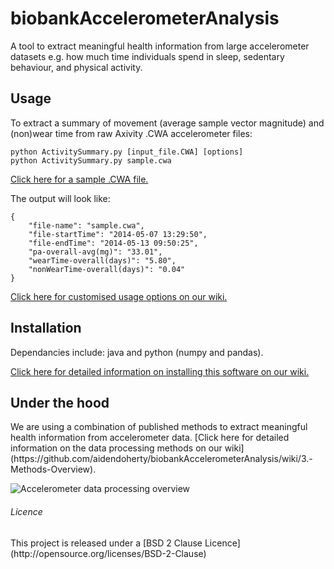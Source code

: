 biobankAccelerometerAnalysis
======================

A tool to extract meaningful health information from large accelerometer
datasets e.g. how much time individuals spend in sleep, sedentary behaviour,
and physical activity.


<h2>Usage</h2>
To extract a summary of movement (average sample vector magnitude) and
(non)wear time from raw Axivity .CWA accelerometer files:

```
python ActivitySummary.py [input_file.CWA] [options]
python ActivitySummary.py sample.cwa
```

[Click here for a sample .CWA file.](http://gas.ndph.ox.ac.uk/aidend/sample.cwa)

The output will look like:
```
{
    "file-name": "sample.cwa", 
    "file-startTime": "2014-05-07 13:29:50", 
    "file-endTime": "2014-05-13 09:50:25", 
    "pa-overall-avg(mg)": "33.01", 
    "wearTime-overall(days)": "5.80", 
    "nonWearTime-overall(days)": "0.04"
}
```
[Click here for customised usage options on our wiki.](https://github.com/aidendoherty/biobankAcceleromerAnalysis/wiki/1.-Usage)


<h2>Installation</h2>
Dependancies include: java and python (numpy and pandas).

[Click here for detailed information on installing this software on our wiki.](https://github.com/aidendoherty/biobankAcceleromerAnalysis/wiki/2.-Installation)

<h2>Under the hood</h2>
We are using a combination of published methods to extract meaningful health
information from accelerometer data. [Click here for detailed information on the 
data processing methods on our wiki](https://github.com/aidendoherty/biobankAccelerometerAnalysis/wiki/3.-Methods-Overview).

![Accelerometer data processing overview](http://journals.plos.org/plosone/article/file?id=10.1371/journal.pone.0169649.g001&type=large)


<h6>Licence</h6>
This project is released under a [BSD 2 Clause Licence](http://opensource.org/licenses/BSD-2-Clause)
